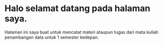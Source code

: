 
# Halo selamat datang pada halaman saya.

Halaman ini saya buat untuk mencatat materi ataupun tugas dari mata kuliah penambangan data untuk 1 semester kedepan.


